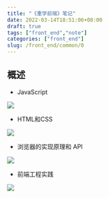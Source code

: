 ```yaml
---
title: "《重学前端》笔记"
date: 2022-03-14T18:51:06+08:00
draft: true
tags: ["front_end","note"]
categories: ["front_end"]
slug: /front_end/common/0
---
```



## 概述

- JavaScript

![](https://img.zhengyua.cn/img/202203141537157.png)


- HTML和CSS

![](https://img.zhengyua.cn/img/202203141539235.png)

- 浏览器的实现原理和 API

![](https://img.zhengyua.cn/img/202203141540811.png)

- 前端工程实践

![](https://img.zhengyua.cn/img/202203141541176.png)